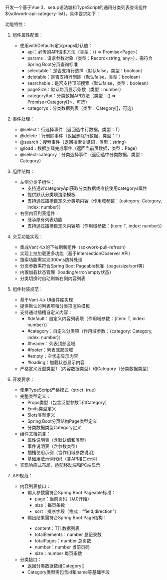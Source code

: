 开发一个基于Vue 3、setup语法糖和TypeScript的通用分类列表查询组件${sdkwork-api-category-list}，具体要求如下：

功能特性：
1. 组件属性配置：
   - 使用withDefaults定义props默认值：
     - api：必传的API请求方法（类型：() => Promise<Page<T>>）
     - params：请求参数对象（类型：Record<string, any>），需符合Spring Boot分页查询标准
     - selectable：是否支持行选择（默认false，类型：boolean）
     - deletable：是否支持行删除（默认false，类型：boolean）
     - searchable：是否支持顶部搜索（默认false，类型：boolean）
     - pageSize：默认每页显示条数（类型：number）
     - categoryApi：分类数据API方法（类型：() => Promise<Category[]>，可选）
     - categorys：分类数据列表（类型：Category[]，可选）

2. 事件处理：
   - @select：行选择事件（返回选中行数据，类型：T）
   - @delete：行删除事件（返回删除行数据，类型：T）
   - @search：搜索事件（返回搜索关键词，类型：string）
   - @load：数据加载完成事件（返回当前页数据，类型：Page<T>）
   - @select-category：分类选择事件（返回选中分类数据，类型：Category）

3. 组件结构：
   - 左侧分类子组件：
     - 支持通过categoryApi获取分类数据或直接使用categorys属性
     - 提供默认分类项渲染模板
     - 支持通过插槽自定义分类项内容（作用域参数：{category: Category, index: number}）
   - 右侧内容列表组件：
     - 继承原有列表功能
     - 支持通过插槽自定义内容项（作用域参数：{item: T, index: number}）

4. 交互功能实现：
   - 集成Vant 4.x的下拉刷新组件（sdkwork-pull-refresh）
   - 实现上拉加载更多功能（基于IntersectionObserver API）
   - 搜索功能需实现300ms防抖处理
   - 分页参数需符合Spring Boot Pageable标准（page/size/sort等）
   - 内置加载状态管理（loading/error/empty状态）
   - 分类切换时自动刷新右侧内容列表

5. 组件封装规范：
   - 基于Vant 4.x UI组件库实现
   - 提供默认的列表项和分类项渲染模板
   - 支持通过插槽自定义内容：
     - #default：自定义内容列表项（作用域参数：{item: T, index: number}）
     - #category：自定义分类项（作用域参数：{category: Category, index: number}）
     - #header：列表顶部区域
     - #footer：列表底部区域
     - #empty：空状态显示内容
     - #loading：加载状态显示内容
   - 严格定义泛型类型T（内容数据类型）和Category（分类数据类型）

6. 开发要求：
   - 使用TypeScript严格模式（strict: true）
   - 完整类型定义：
     - Props类型（包含泛型参数T和Category）
     - Emits类型定义
     - Slots类型定义
     - Spring Boot分页结构Page<T>类型定义
     - 分类数据类型Category定义
   - 组件文档包含：
     - 属性说明表（含默认值和类型）
     - 事件说明表（含参数类型）
     - 插槽使用示例（含作用域参数说明）
     - 基础用法示例代码（含API接口示例）
   - 实现响应式布局，适配移动端和PC端显示

7. API规范：
   - 内容列表接口：
     - 输入参数需符合Spring Boot Pageable标准：
       - page：当前页码（从0开始）
       - size：每页条数
       - sort：排序字段（格式："field,direction"）
     - 输出结果需符合Spring Boot Page<T>结构：
       - content：T[] 数据列表
       - totalElements：number 总记录数
       - totalPages：number 总页数
       - number：number 当前页码
       - size：number 每页条数
   - 分类接口：
     - 返回分类数据数组Category[]
     - Category类型需包含id和name等基础字段